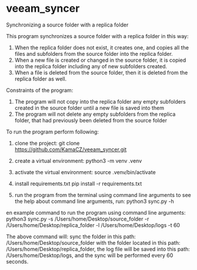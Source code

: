 # veeam_syncer
Synchronizing a source folder with a replica folder


This program synchronizes a source folder with a replica folder in this way:
1) When the replica folder does not exist, it creates one, and copies all 
the files and subfolders from the source folder into the replica folder.
2) When a new file is created or changed in the source folder, it is copied into the replica folder 
including any of new subfolders created.
3) When a file is deleted from the source folder, then it is deleted from the replica folder as well.

Constraints of the program: 
1) The program will not copy into the replica folder any empty subfolders created in the source folder until a new file is saved into them
2) The program will not delete any empty subfolders from the replica folder, that had previously been deleted from the source folder

To run the program perform following:
1) clone the project:
git clone https://github.com/KamaCZ/veeam_syncer.git

2) create a virtual environment:
python3 -m venv .venv

3) activate the virtual environment:
source .venv/bin/activate

4) install requirements.txt 
pip install -r requirements.txt

5) run the program from the terminal using command line arguments
to see the help about command line arguments, run:
python3 sync.py -h

en example command to run the program using command line arguments:
python3 sync.py -s /Users/home/Desktop/source_folder -r /Users/home/Desktop/replica_folder -l /Users/home/Desktop/logs -t 60

The above command will:
sync the folder in this path: /Users/home/Desktop/source_folder with the folder located in this path: /Users/home/Desktop/replica_folder, 
the log file will be saved into this path: /Users/home/Desktop/logs, and the sync will be performed every 60 seconds. 


